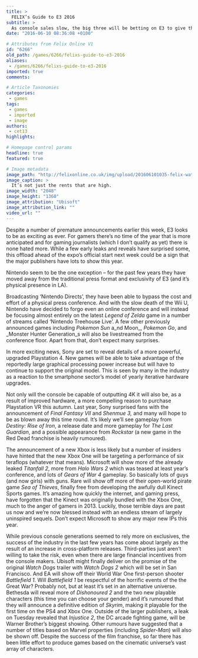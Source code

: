 ```yaml
---
title: >
  FELIX’s Guide to E3 2016
subtitle: >
  As console sales slow, the big three will be betting on E3 to give them a boost
date: "2016-06-10 08:36:08 +0100"

# Attributes from Felix Online V1
id: "6266"
old_path: /games/6266/felixs-guide-to-e3-2016
aliases:
 - /games/6266/felixs-guide-to-e3-2016
imported: true
comments:

# Article Taxonomies
categories:
 - games
tags:
 - games
 - imported
 - image
authors:
 - cet13
highlights:

# Homepage control params
headline: true
featured: true

# Image metadata
image_path: "http://felixonline.co.uk/img/upload/201606101035-felix-watchdogs.jpg"
image_caption: >
  It’s not just the rents that are high.
image_width: "2048"
image_height: "1360"
image_attribution: "Ubisoft"
image_attribution_link: ""
video_url: ""
---
```


Despite a number of premature announcements earlier this week, E3 looks to be as exciting as ever. For gamers there’s no time of the year that is more anticipated and for gaming journalists (which I don’t qualify as yet) there is none hated more. While a few early leaks and reveals have surprised some, this offload ahead of the expo’s official start next week could be a sign that the major publishers have lots to show this year.

Nintendo seem to be the one exception – for the past few years they have moved away from the traditional press format and exclusivity of E3 (and it’s physical presence in LA).

Broadcasting ‘Nintendo Directs’, they have been able to bypass the cost and effort of a physical press conference. And with the slow death of the Wii U, Nintendo have decided to forgo even an online conference and will instead be focusing almost entirely on the latest _Legend of Zelda_ game in a number of streams called ‘Nintendo Treehouse Live’. A few other previously announced games including _Pokemon Sun_ a_nd Moon_, _Pokemon Go_, and _Monster Hunter Generation_s will also be livestreamed from the conference floor. Apart from that, don’t expect many surprises.

In more exciting news, Sony are set to reveal details of a more powerful, upgraded Playstation 4. New games will be able to take advantage of the reportedly large graphical processing power increase but will have to continue to support the original model. This is seen by many in the industry as a reaction to the smartphone sector’s model of yearly iterative hardware upgrades.

Not only will the console be capable of outputting 4K it will also be, as a result of improved hardware, a more compelling reason to purchase Playstation VR this autumn. Last year, Sony surprised fans with the announcement of _Final Fantasy VII_ and _Shenmue 3,_ and many will hope to be as blown away this time round. It’s likely we’ll see gameplay from _Destiny: Rise of Iron_, a release date and more gameplay for _The Last Guardian_, and a possible appearance from _Rockstar_ (a new game in the Red Dead franchise is heavily rumoured).

The announcement of a new Xbox is less likely but a number of insiders have hinted that the new Xbox One will be targeting a performance of six teraflops (whatever that means). Microsoft will show more of the already leaked _Titanfall 2_, more from _Halo Wars 2_ which was teased at least year’s conference, and lots of _Gears of War 4_ gameplay. So basically lots of guys (and now girls) with guns. Rare will show off more of their open-world pirate game _Sea of Thieves_, finally free from developing the awfully dull Kinect Sports games. It’s amazing how quickly the internet, and gaming press, have forgotten that the Kinect was originally bundled with the Xbox One, much to the anger of gamers in 2013. Luckily, those terrible days are past us now and we’re now blessed instead with an endless stream of largely uninspired sequels. Don’t expect Microsoft to show any major new IPs this year.

While previous console generations seemed to rely more on exclusives, the success of the industry in the last few years has come about largely as the result of an increase in cross-platform releases. Third-parties just aren’t willing to take the risk, even when there are large financial incentives from the console makers. Ubisoft might finally deliver on the promise of the original _Watch Dogs_ trailer with _Watch Dogs 2_ which will be set in San Francisco. And EA will show off their World War One first-person shooter _Battlefield 1_. Will _Battlefield 1_ be respectful of the horrific events of the the Great War? Probably not, but at least it’s set in an alternative universe. Bethesda will reveal more of _Dishonoured 2_ and the two new playable characters (this time you can choose your gender) and it’s rumoured that they will announce a definitive edition of _Skyrim_, making it playable for the first time on the PS4 and Xbox One. Outside of the larger publishers, a leak on Tuesday revealed that _Injustice 2_, the DC arcade fighting game, will be Warner Brother’s biggest showing. Other rumours have suggested that a number of titles based on Marvel properties (including _Spider-Man_) will also be shown off. Despite the success of the film franchise, so far there has been little effort to produce games based on the cinematic universe’s vast array of characters.

